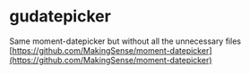 gudatepicker
============

Same moment-datepicker but without all the unnecessary files [https://github.com/MakingSense/moment-datepicker](https://github.com/MakingSense/moment-datepicker)
